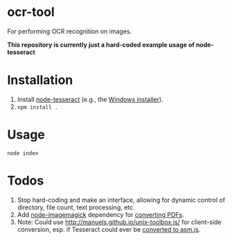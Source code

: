 # ocr-tool

For performing OCR recognition on images.

**This repository is currently just a hard-coded example usage of node-tesseract**

# Installation

1. Install [node-tesseract](https://github.com/tesseract-ocr/tesseract) (e.g., the [Windows installer](https://code.google.com/p/tesseract-ocr/downloads/detail?name=tesseract-ocr-setup-3.02.02.exe&can=2&q=)).
1. ```npm install .```

# Usage

`node index`

# Todos

1. Stop hard-coding and make an interface, allowing for dynamic control of directory, file count, text processing, etc.
1. Add [node-imagemagick](https://github.com/yourdeveloper/node-imagemagick) dependency for [converting PDFs](http://kiirani.com/2013/03/22/tesseract-pdf.html).
1. Note: Could use http://manuels.github.io/unix-toolbox.js/ for client-side conversion, esp. if Tesseract could ever be
[converted to asm.js](https://github.com/tesseract-ocr/tesseract/issues/75).
